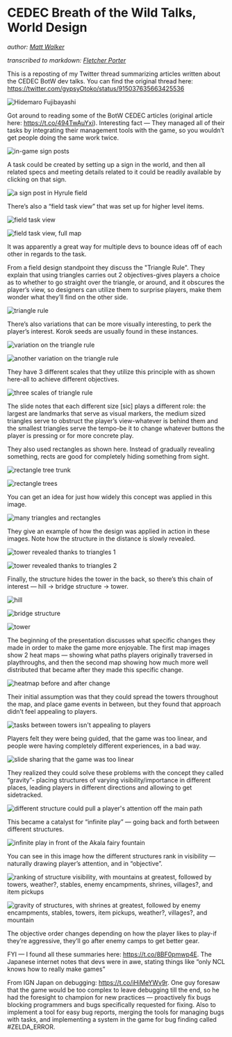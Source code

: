 # CEDEC Breath of the Wild Talks, World Design

*author: [Matt Walker](https://medium.com/@gypsyOtoko/this-is-a-reposting-of-my-twitter-thread-summarizing-articles-written-about-the-cedec-botw-dev-266c34fd30e8)*

*transcribed to markdown: [Fletcher Porter](http://fletcherporter.com)*

This is a reposting of my Twitter thread summarizing articles written about
the CEDEC BotW dev talks. You can find the original thread here:
<https://twitter.com/gypsyOtoko/status/915037635663425536>

![Hidemaro Fujibayashi](http://www.4gamer.net/games/341/G034168/20170901120/TN/003.jpg)

Got around to reading some of the BotW CEDEC articles (original article here:
<https://t.co/494TwAuYxi>). Interesting fact — They managed all of their tasks
by integrating their management tools with the game, so you wouldn’t get
people doing the same work twice.

![in-game sign posts](http://www.4gamer.net/games/341/G034168/20170901120/TN/048.jpg)

A task could be created by setting up a sign in the world, and then all related specs and meeting details related to it could be readily available by clicking on that sign.

![a sign post in Hyrule field](http://www.4gamer.net/games/341/G034168/20170901120/TN/049.jpg)

There’s also a “field task view” that was set up for higher level items.

![field task view](http://www.4gamer.net/games/341/G034168/20170901120/TN/051.jpg)

![field task view, full map](http://www.4gamer.net/games/341/G034168/20170901120/TN/052.jpg)

It was apparently a great way for multiple devs to bounce ideas off of each
other in regards to the task.

From a field design standpoint they discuss the "Triangle Rule". They explain
that using triangles carries out 2 objectives-gives players a choice as to
whether to go straight over the triangle, or around, and it obscures the
player’s view, so designers can utilize them to surprise players, make them
wonder what they’ll find on the other side.

![triangle rule](http://www.4gamer.net/games/341/G034168/20170901120/TN/020.jpg)

There’s also variations that can be more visually interesting, to perk the
player’s interest. Korok seeds are usually found in these instances.

![variation on the triangle rule](http://www.4gamer.net/games/341/G034168/20170901120/TN/023.jpg)

![another variation on the triangle rule](http://www.4gamer.net/games/341/G034168/20170901120/TN/021.jpg)

They have 3 different scales that they utilize this principle with as shown
here-all to achieve different objectives.

![three scales of triangle rule](http://www.4gamer.net/games/341/G034168/20170901120/TN/024.jpg)

The slide notes that each different size [sic] plays a different role: the
largest are landmarks that serve as visual markers, the medium sized triangles
serve to obstruct the player’s view-whatever is behind them and the smallest
triangles serve the tempo-be it to change whatever buttons the player is
pressing or for more concrete play.

They also used rectangles as shown here. Instead of gradually revealing
something, rects are good for completely hiding something from sight.

![rectangle tree trunk](http://www.4gamer.net/games/341/G034168/20170901120/TN/025.jpg)

![rectangle trees](http://www.4gamer.net/games/341/G034168/20170901120/TN/026.jpg)

You can get an idea for just how widely this concept was applied in this image.

![many triangles and rectangles](http://www.4gamer.net/games/341/G034168/20170901120/TN/028.jpg)

They give an example of how the design was applied in action in these images.
Note how the structure in the distance is slowly revealed.

![tower revealed thanks to triangles 1](http://www.4gamer.net/games/341/G034168/20170901120/TN/031.jpg)

![tower revealed thanks to triangles 2](http://www.4gamer.net/games/341/G034168/20170901120/TN/032.jpg)

Finally, the structure hides the tower in the back, so there’s this chain of
interest — hill -> bridge structure -> tower.

![hill](http://www.4gamer.net/games/341/G034168/20170901120/TN/033.jpg)

![bridge structure](http://www.4gamer.net/games/341/G034168/20170901120/TN/034.jpg)

![tower](http://www.4gamer.net/games/341/G034168/20170901120/TN/035.jpg)

The beginning of the presentation discusses what specific changes they made in
order to make the game more enjoyable. The first map images show 2 heat maps —
showing what paths players originally traversed in playthroughs, and then the
second map showing how much more well distributed that became after they made
this specific change.

![heatmap before and after change](http://www.4gamer.net/games/341/G034168/20170901120/TN/005.jpg)

Their initial assumption was that they could spread the towers throughout the
map, and place game events in between, but they found that approach didn’t
feel appealing to players.

![tasks between towers isn't appealing to players](http://www.4gamer.net/games/341/G034168/20170901120/TN/007.jpg)

Players felt they were being guided, that the game was too linear, and people
were having completely different experiences, in a bad way.

![slide sharing that the game was too linear](http://www.4gamer.net/games/341/G034168/20170901120/TN/009.jpg)

They realized they could solve these problems with the concept they called
“gravity”- placing structures of varying visibility/importance in different
places, leading players in different directions and allowing to get
sidetracked.

![different structure could pull a player's attention off the main path](http://www.4gamer.net/games/341/G034168/20170901120/TN/014.jpg)

This became a catalyst for “infinite play” — going back and forth between
different structures.

![infinite play in front of the Akala fairy fountain](http://www.4gamer.net/games/341/G034168/20170901120/TN/015.jpg)

You can see in this image how the different structures rank in visibility —
naturally drawing player’s attention, and in “objective”.

![ranking of structure visibility, with mountains at greatest, followed by towers, weather?, stables, enemy encampments, shrines, villages?, and item pickups](http://www.4gamer.net/games/341/G034168/20170901120/TN/016.jpg)

![gravity of structures, with shrines at greatest, followed by enemy encampments, stables, towers, item pickups, weather?, villages?, and mountain](http://www.4gamer.net/games/341/G034168/20170901120/TN/017.jpg)

The objective order changes depending on how the player likes to play-if
they’re aggressive, they’ll go after enemy camps to get better gear.

FYI — I found all these summaries here: https://t.co/8BF0pmwp4E. The Japanese
internet notes that devs were in awe, stating things like “only NCL knows how
to really make games”

From IGN Japan on debugging: https://t.co/iHiMeYWv9r. One guy foresaw that the
game would be too complex to leave debugging till the end, so he had the
foresight to champion for new practices — proactively fix bugs blocking
programmers and bugs specifically requested for fixing. Also to implement a
tool for easy bug reports, merging the tools for managing bugs with tasks, and
implementing a system in the game for bug finding called #ZELDA_ERROR.
